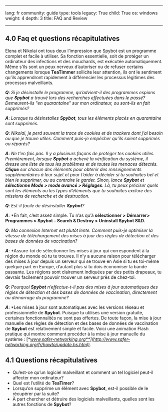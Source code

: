 

---

lang: fr
community: guide
type: tools
legacy: True
child: True
os: windows
weight: 4
depth: 3
title: FAQ and Review

---

<a name="4.1"></a>
## 4.0 Faq et questions récapitulatives ##

Elena et Nikolai ont tous deux l’impression que Spybot est un programme complet et facile à utiliser. Sa fonction essentielle, soit de protéger un ordinateur des infections et des mouchards, est exécutée automatiquement. Même s'ils sont un peux nerveux d’autoriser ou de refuser certains changements lorsque **TeaTimmer** sollicite leur attention, ils ont le sentiment qu’ils apprendront rapidement à différencier les processus légitimes des processus malveillants. 

<div class="background" markdown="1">

***Q***: *Si je désinstalle le programme, qu’advient-il des programmes espions que **Spybot** a trouvé lors des recherches effectuées dans le passé? Demeurent-ils "en quarantaine" sur mon ordinateur, ou sont-ils en fait supprimés?* 

***A***: *Lorsque tu désinstalles **Spybot**, tous les éléments placés en quarantaine sont supprimés.*

***Q***: *Nikolai, je perd souvent la trace de cookies et de trackers dont j’ai besoin ou que je trouve utiles. Comment puis-je empêcher qu’ils soient supprimés ou réparés?* 

***A***: *Ne t’en fais pas. Il y a plusieurs façons de protéger tes cookies utiles. Premièrement, lorsque **Spybot** a achevé la vérification du système, il dresse une liste de tous les problèmes et de toutes les menaces détectés. **Clique** sur chacun des éléments pour obtenir des renseignements supplémentaires à leur sujet et pour t’aider à décider si tu souhaites bel et bien le supprimer, ou au contraire le garder. Sinon, lance **Spybot** et **sélectionne Mode > mode avancé > Réglages**. Là, tu peux préciser quels sont les éléments ou les types d’éléments que tu souhaites exclure des missions de recherche et de destruction.*

***Q***: *Est-il facile de désinstaller **Spybot**?*

***A***: *En fait, c’est assez simple. Tu n’as qu’à **sélectionner > Démarrer> Programmes > Spybot – Search & Destroy > Uninstall Spybot S&D.**

***Q***: *Ma connexion Internet est plutôt lente. Comment puis-je optimiser la vitesse de téléchargement des mises à jour des règles de détection et des bases de données de vaccination?* 

***A***: *Assure-toi de sélectionner les mises à jour qui correspondent à la région du monde où tu te trouves. Il n’y a aucune raison pour télécharger des mises à jour depuis un serveur qui se trouve en Asie si tu es toi-même quelque part en Europe, d’autant plus si tu dois économiser la bande passante. Les régions sont clairement indiquées par des petits drapeaux, tu devrais facilement pouvoir trouver un serveur près de chez-toi.

***Q***: *Pourquoi **Spybot** n’effectue-t-il pas des mises à jour automatiques des règles de détection et des bases de données de vaccination, directement au démarrage du programme?*

***A***: *Les mises à jour sont automatiques avec les versions réseau et professionnelle de **Spybot**. Puisque tu utilises une version gratuite, certaines fonctionnalités ne sont pas offertes. De toute façon, la mise à jour manuelle des règles de détection et des bases de données de vaccination de **Spybot** est relativement simple et facile. Voici une animation Flash pratique qui montre comment procéder à la mise à jour manuelle du système : [**www.safer-networking.org**](http://www.safer-networking.org/fr/howto/update.hs.html).*

</div>

<a name="4.1"></a>
## 4.1 Questions récapitulatives ##

- Qu’est-ce qu’un logiciel malveillant et comment un tel logiciel peut-il affecter mon ordinateur? 
- Quel est l’utilité de **TeaTimer**?
- Lorsqu’on supprime un élément avec **Spybot**, est-il possible de le récupérer par la suite? 
- À part chercher et détruire des logiciels malveillants, quelles sont les autres fonctions de **Spybot**?

